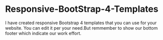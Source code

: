 # Responsive-BootStrap-4-Templates
I have created responsive Bootstrap 4 templates that you can use for your website.
You can edit it per your need.But remmember to show our bottom footer which indicate our work effort.
